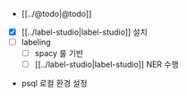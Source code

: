 - [[../@todo|@todo]]
- [X] [[../label-studio|label-studio]] 설치
- [ ] labeling
  - [ ] spacy 룰 기반
  - [ ] [[../label-studio|label-studio]] NER 수행
- psql 로컬 환경 설정
